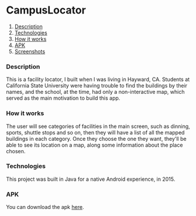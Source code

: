 # CampusLocator

1. [Description](#description)
2. [Technologies](#technologies)
3. [How it works](#how-it-works)
4. [APK](#apk)
5. [Screenshots](#screenshots)

### Description
This is a facility locator, I built when I was living in Hayward, CA. Students at California State University were having trouble to find the buildings by their names, and the school, at the time, had only a non-interactive map, which served as the main motivation to build this app.
<br />

### How it works
The user will see categories of facilities in the main screen, such as dinning, sports, shuttle stops and so on, then they will have a list of all the mapped buildings in each category. Once they choose the one they want, they'll be able to see its location on a map, along some information about the place chosen.
<br />

### Technologies
This project was built in Java for a native Android experience, in 2015.
<br />

### APK
You can download the apk [here](https://github.com/thiagoloschi/CampusLocator/raw/master/CampusLocator.apk).
<br />


